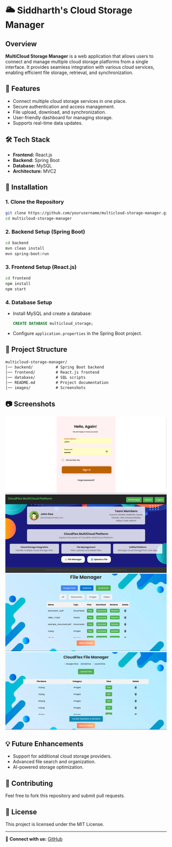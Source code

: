 # 🌥️ Siddharth's Cloud Storage Manager

## Overview
**MultiCloud Storage Manager** is a web application that allows users to connect and manage multiple cloud storage platforms from a single interface. It provides seamless integration with various cloud services, enabling efficient file storage, retrieval, and synchronization.

## 🚀 Features
- Connect multiple cloud storage services in one place.
- Secure authentication and access management.
- File upload, download, and synchronization.
- User-friendly dashboard for managing storage.
- Supports real-time data updates.

## 🛠️ Tech Stack
- **Frontend:** React.js  
- **Backend:** Spring Boot  
- **Database:** MySQL  
- **Architecture:** MVC2  

## 📌 Installation

### **1. Clone the Repository**
```sh
git clone https://github.com/yourusername/multicloud-storage-manager.git
cd multicloud-storage-manager
```

### **2. Backend Setup (Spring Boot)**
```sh
cd backend
mvn clean install
mvn spring-boot:run
```

### **3. Frontend Setup (React.js)**
```sh
cd frontend
npm install
npm start
```

### **4. Database Setup**
- Install MySQL and create a database:
  ```sql
  CREATE DATABASE multicloud_storage;
  ```
- Configure `application.properties` in the Spring Boot project.

## 📖 Project Structure
```
multicloud-storage-manager/
│── backend/          # Spring Boot backend
│── frontend/         # React.js frontend
│── database/         # SQL scripts
│── README.md         # Project documentation
│── images/           # Screenshots
```

## 📷 Screenshots
![Screenshot 1](1.png)
![Screenshot 2](2.png)
![Screenshot 3](3.png)
![Screenshot 4](4.png)

## 💡 Future Enhancements
- Support for additional cloud storage providers.
- Advanced file search and organization.
- AI-powered storage optimization.

## 🤝 Contributing
Feel free to fork this repository and submit pull requests.

## 📜 License
This project is licensed under the MIT License.

---

🔗 **Connect with us:** [GitHub](https://github.com/yourusername/multicloud-storage-manager)

